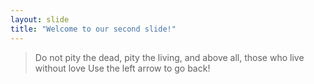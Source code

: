 ```yaml
---
layout: slide
title: "Welcome to our second slide!"
---
```

>Do not pity the dead, pity the living, and above all, those who live without love
Use the left arrow to go back!
